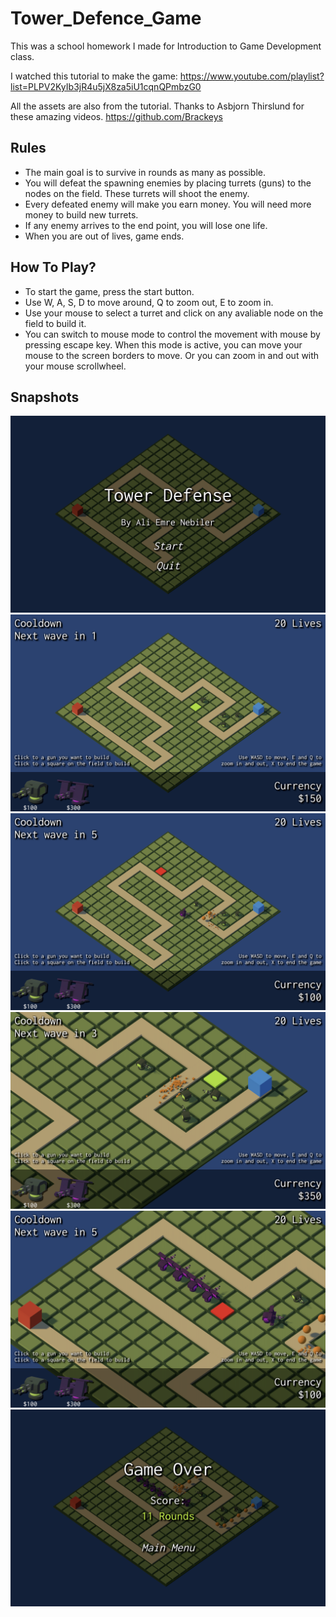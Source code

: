 # Tower_Defence_Game

This was a school homework I made for Introduction to Game Development class.

I watched this tutorial to make the game:
https://www.youtube.com/playlist?list=PLPV2KyIb3jR4u5jX8za5iU1cqnQPmbzG0

All the assets are also from the tutorial. Thanks to Asbjorn Thirslund for these amazing videos.
https://github.com/Brackeys

## Rules

- The main goal is to survive in rounds as many as possible.
- You will defeat the spawning enemies by placing turrets (guns) to the nodes on the field. These turrets will shoot the enemy.
- Every defeated enemy will make you earn money. You will need more money to build new turrets.
- If any enemy arrives to the end point, you will lose one life.
- When you are out of lives, game ends.

## How To Play?

- To start the game, press the start button.
- Use W, A, S, D to move around, Q to zoom out, E to zoom in.
- Use your mouse to select a turret and click on any avaliable node on the field to build it.
- You can switch to mouse mode to control the movement with mouse by pressing escape key. When this mode is active, you can move your mouse to the screen borders to move. Or you can zoom in and out with your mouse scrollwheel.

## Snapshots

![AEN Tower Defense Game Image 1](images/AEN-towerdefense-1.png)
![AEN Tower Defense Game Image 2](images/AEN-towerdefense-2.png)
![AEN Tower Defense Game Image 3](images/AEN-towerdefense-3.png)
![AEN Tower Defense Game Image 4](images/AEN-towerdefense-4.png)
![AEN Tower Defense Game Image 5](images/AEN-towerdefense-5.png)
![AEN Tower Defense Game Image 6](images/AEN-towerdefense-6.png)